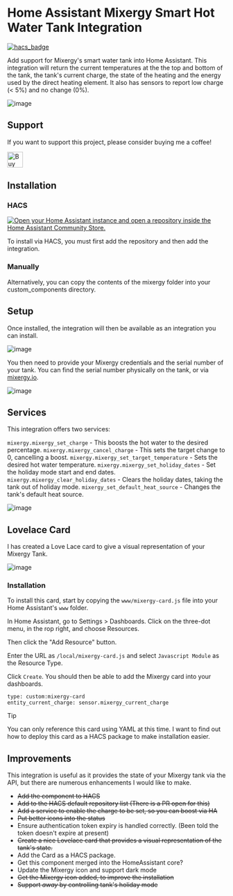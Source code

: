 # Home Assistant Mixergy Smart Hot Water Tank Integration

[![hacs_badge](https://img.shields.io/badge/HACS-Default-41BDF5.svg?style=for-the-badge)](https://github.com/hacs/integration)

Add support for Mixergy's smart water tank into Home Assistant. This integration will return the current temperatures at the the top and bottom of the tank, the tank's current charge, the state of the heating and the energy used by the direct heating element. It also has sensors to report low charge (< 5%) and no change (0%).

![image](https://user-images.githubusercontent.com/302741/130429951-3d47f5c1-39e7-40c7-a160-006615383735.png)

## Support

If you want to support this project, please consider buying me a coffee!

<a href='https://ko-fi.com/G2G11TQK5' target='_blank'><img height='36' style='border:0px;height:36px;' src='https://cdn.ko-fi.com/cdn/kofi2.png?v=3' border='0' alt='Buy Me a Coffee at ko-fi.com' /></a>

## Installation

### HACS

[![Open your Home Assistant instance and open a repository inside the Home Assistant Community Store.](https://my.home-assistant.io/badges/hacs_repository.svg)](https://my.home-assistant.io/redirect/hacs_repository/?owner=tomasmcguinness&repository=homeassistant-mixergy&category=integration)

To install via HACS, you must first add the repository and then add the integration.

### Manually

Alternatively, you can copy the contents of the mixergy folder into your custom_components directory.

## Setup

Once installed, the integration will then be available as an integration you can install.

![image](https://user-images.githubusercontent.com/302741/130430354-cbe935cc-fa55-4cec-bcb2-333409e7ebdd.png)

You then need to provide your Mixergy credentials and the serial number of your tank. You can find the serial number physically on the tank, or via [mixergy.io](https://www.mixergy.io/).

![image](https://user-images.githubusercontent.com/302741/130430401-7499d0f8-872c-4062-a743-49d5fd686fcd.png)

## Services

This integration offers two services:

`mixergy.mixergy_set_charge` - This boosts the hot water to the desired percentage.
`mixergy.mixergy_cancel_charge` - This sets the target change to 0, cancelling a boost.
`mixergy.mixergy_set_target_temperature` - Sets the desired hot water temperature.
`mixergy.mixergy_set_holiday_dates` - Set the holiday mode start and end dates.
`mixergy.mixergy_clear_holiday_dates` - Clears the holiday dates, taking the tank out of holiday mode.
`mixergy_set_default_heat_source` - Changes the tank's default heat source.

![image](https://user-images.githubusercontent.com/302741/134326151-7e1583fe-f3b7-482f-82ab-016f2f662cb6.png)

## Lovelace Card

I has created a Love Lace card to give a visual representation of your Mixergy Tank.

![image](https://github.com/user-attachments/assets/fb46e762-0f34-4ed8-a7e2-6a02111e6903)

### Installation

To install this card, start by copying the `www/mixergy-card.js` file into your Home Assistant's `www` folder.

In Home Assistant, go to Settings > Dashboards. Click on the three-dot menu, in the rop right, and choose Resources.

Then click the "Add Resource" button.

Enter the URL as `/local/mixergy-card.js` and select `Javascript Module` as the Resource Type.

Click `Create`. You should then be able to add the Mixergy card into your dashboards.

```
type: custom:mixergy-card
entity_current_charge: sensor.mixergy_current_charge
```

> [!TIP]
> You can only reference this card using YAML at this time. I want to find out how to deploy this card as a HACS package to make installation easier.

## Improvements

This integration is useful as it provides the state of your Mixergy tank via the API, but there are numerous enhancements I would like to make.

* ~~Add the component to HACS~~
* ~~Add to the HACS default repository list (There is a PR open for this)~~
* ~~Add a service to enable the charge to be set, so you can boost via HA~~
* ~~Put better icons into the status~~
* Ensure authentication token expiry is handled correctly. (Been told the token doesn't expire at present)
* ~~Create a nice Lovelace card that provides a visual representation of the tank's state.~~
* Add the Card as a HACS package.
* Get this component merged into the HomeAssistant core?
* Update the Mixergy icon and support dark mode
* ~~Get the Mixergy icon added, to improve the installation~~
* ~~Support *away* by controlling tank's holiday mode~~


